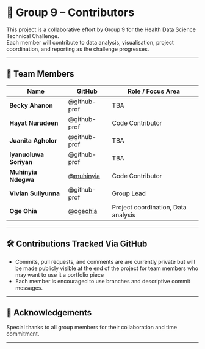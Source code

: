 # 👥 Group 9 – Contributors

This project is a collaborative effort by Group 9 for the Health Data Science Technical Challenge.  
Each member will contribute to data analysis, visualisation, project coordination, and reporting as the challenge progresses.

---

## 🔹 Team Members

| Name                   | GitHub                                     | Role / Focus Area                    |
|------------------------|--------------------------------------------|--------------------------------------|
| **Becky Ahanon**       | @github-prof                               | TBA                                  |
| **Hayat Nurudeen**     | @github-prof                               | Code Contributor                     |
| **Juanita Agholor**    | @github-prof                               | TBA                                  |
| **Iyanuoluwa Soriyan** | @github-prof                               | TBA                                  |
| **Muhinyia Ndegwa**    | [@muhinyia](https://github.com/muhinyia)   | Code Contributor                     |
| **Vivian Sullyunna**   | @github-prof                               | Group Lead                           |
| **Oge Ohia**           | [@ogeohia](https://github.com/ogeohia)     | Project coordination,  Data analysis |

---

## 🛠 Contributions Tracked Via GitHub

- Commits, pull requests, and comments are are currently private but will be made publicly visible at the end of the project for
  team members who may want to use it a portfolio piece
- Each member is encouraged to use branches and descriptive commit messages.

---

## 📄 Acknowledgements

Special thanks to all group members for their collaboration and time commitment.

---
